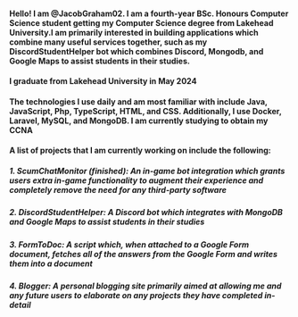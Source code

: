 #### Hello! I am @JacobGraham02. I am a fourth-year BSc. Honours Computer Science student getting my Computer Science degree from Lakehead University.I am primarily interested in building applications which combine many useful services together, such  as my DiscordStudentHelper bot which combines Discord, Mongodb, and Google Maps to assist students in their studies. 
#### I graduate from Lakehead University in May 2024

#### The technologies I use daily and am most familiar with include Java, JavaScript, Php, TypeScript, HTML, and CSS. Additionally, I use Docker, Laravel, MySQL, and MongoDB. I am currently studying to obtain my CCNA 

#### A list of projects that I am currently working on include the following:
 ##### 1. ScumChatMonitor (finished): An in-game bot integration which grants users extra in-game functionality to augment their experience and completely remove the need for any third-party software
 ##### 2. DiscordStudentHelper: A Discord bot which integrates with MongoDB and Google Maps to assist students in their studies
 ##### 3. FormToDoc: A script which, when attached to a Google Form document, fetches all of the answers from the Google Form and writes them into a document
 ##### 4. Blogger: A personal blogging site primarily aimed at allowing me and any future users to elaborate on any projects they have completed in-detail
<!---
JacobGraham02/JacobGraham02 is a ✨ special ✨ repository because its `README.md` (this file) appears on your GitHub profile.
You can click the Preview link to take a look at your changes.
--->
